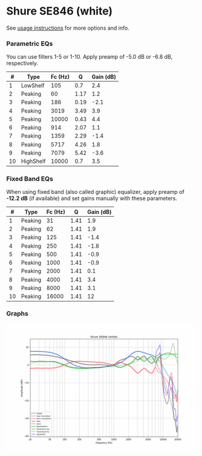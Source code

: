 # Shure SE846 (white)
See [usage instructions](https://github.com/jaakkopasanen/AutoEq#usage) for more options and info.

### Parametric EQs
You can use filters 1-5 or 1-10. Apply preamp of -5.0 dB or -6.8 dB, respectively.

|   # | Type      |   Fc (Hz) |    Q |   Gain (dB) |
|-----|-----------|-----------|------|-------------|
|   1 | LowShelf  |       105 | 0.7  |         2.4 |
|   2 | Peaking   |        60 | 1.17 |         1.2 |
|   3 | Peaking   |       186 | 0.19 |        -2.1 |
|   4 | Peaking   |      3019 | 3.49 |         3.9 |
|   5 | Peaking   |     10000 | 0.43 |         4.4 |
|   6 | Peaking   |       914 | 2.07 |         1.1 |
|   7 | Peaking   |      1359 | 2.29 |        -1.4 |
|   8 | Peaking   |      5717 | 4.26 |         1.8 |
|   9 | Peaking   |      7079 | 5.42 |        -3.6 |
|  10 | HighShelf |     10000 | 0.7  |         3.5 |

### Fixed Band EQs
When using fixed band (also called graphic) equalizer, apply preamp of **-12.2 dB** (if available) and set gains manually with these parameters.

|   # | Type    |   Fc (Hz) |    Q |   Gain (dB) |
|-----|---------|-----------|------|-------------|
|   1 | Peaking |        31 | 1.41 |         1.9 |
|   2 | Peaking |        62 | 1.41 |         1.9 |
|   3 | Peaking |       125 | 1.41 |        -1.4 |
|   4 | Peaking |       250 | 1.41 |        -1.8 |
|   5 | Peaking |       500 | 1.41 |        -0.9 |
|   6 | Peaking |      1000 | 1.41 |        -0.9 |
|   7 | Peaking |      2000 | 1.41 |         0.1 |
|   8 | Peaking |      4000 | 1.41 |         3.4 |
|   9 | Peaking |      8000 | 1.41 |         3.1 |
|  10 | Peaking |     16000 | 1.41 |        12   |

### Graphs
![](./Shure%20SE846%20(white).png)
